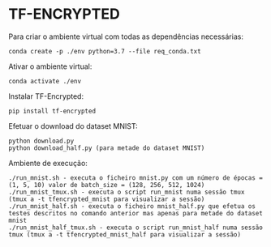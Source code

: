 # TF-ENCRYPTED

Para criar o ambiente virtual com todas as dependências necessárias:
	
	conda create -p ./env python=3.7 --file req_conda.txt

Ativar o ambiente virtual:

	conda activate ./env

Instalar TF-Encrypted:

	pip install tf-encrypted

Efetuar o download do dataset MNIST:
	
	python download.py
	python download_half.py (para metade do dataset MNIST)
	
Ambiente de execução:

	./run_mnist.sh - executa o ficheiro mnist.py com um número de épocas = (1, 5, 10) valor de batch_size = (128, 256, 512, 1024)
	./run_mnist_tmux.sh - executa o script run_mnist numa sessão tmux (tmux a -t tfencrypted_mnist para visualizar a sessão)
	./run_mnist_half.sh - executa o ficheiro mnist_half.py que efetua os testes descritos no comando anterior mas apenas para metade do dataset mnist
	./run_mnist_half_tmux.sh - executa o script run_mnist_half numa sessão tmux (tmux a -t tfencrypted_mnist_half para visualizar a sessão)

